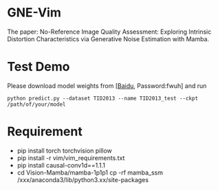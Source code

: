 # GNE-Vim
The paper: No-Reference Image Quality Assessment: Exploring Intrinsic Distortion Characteristics via Generative Noise Estimation with Mamba.
#
# Test Demo 
Please download model weights from [[Baidu](https://pan.baidu.com/s/1FwtFNnMGRb3ZR_IOxvvzYQ), Password:fwuh] and run
```
python predict.py --dataset TID2013 --name TID2013_test --ckpt  /path/of/your/model
```
#
# Requirement
* pip install torch torchvision pillow
* pip install -r vim/vim_requirements.txt
* pip install causal-conv1d==1.1.1
* cd Vision-Mamba/mamba-1p1p1  cp -rf mamba_ssm /xxx/anaconda3/lib/python3.xx/site-packages

